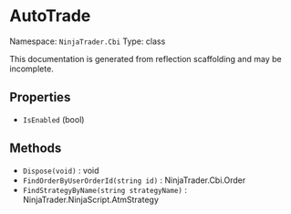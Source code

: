 # AutoTrade

Namespace: `NinjaTrader.Cbi`
Type: class

This documentation is generated from reflection scaffolding and may be incomplete.

## Properties
- `IsEnabled` (bool)

## Methods
- `Dispose(void)` : void
- `FindOrderByUserOrderId(string id)` : NinjaTrader.Cbi.Order
- `FindStrategyByName(string strategyName)` : NinjaTrader.NinjaScript.AtmStrategy
